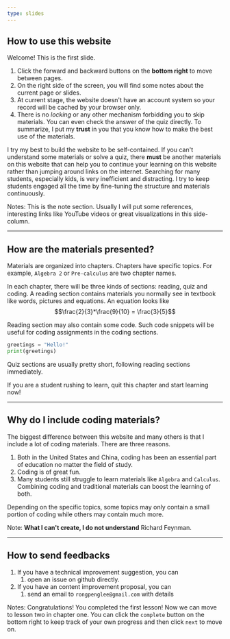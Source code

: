```yaml
---
type: slides
---
```


## How to use this website

Welcome! This is the first slide.

1. Click the forward and backward buttons on the **bottom right** to move between pages.
2. On the right side of the screen, you will find some notes about the current page or slides.
3. At current stage, the website doesn't have an account system so your record will be cached by your browser only. 
4. There is no *locking* or any other mechanism forbidding you to skip materials. You can even check the answer of the quiz directly. To summarize, I put my **trust** in you that you know how to make the best use of the materials.

I try my best to build the website to be self-contained. If you can't understand some materials or solve a quiz, there **must** be another materials on this website that can help you to continue your learning on this website rather than jumping around links on the internet. Searching for many students, especially kids, is very inefficient and distracting. I try to keep students engaged all the time by fine-tuning the structure and materials continuously.

Notes: This is the note section. Usually I will put some references, interesting links like YouTube videos or great visualizations in this side-column.

---

## How are the materials presented?

Materials are organized into chapters. Chapters have specific topics. For example, `Algebra 2` or `Pre-calculus` are two chapter names. 

In each chapter, there will be three kinds of sections: reading, quiz and coding. A reading section contains materials you normally see in textbook like words, pictures and equations. An equation looks like $$\frac{2}{3}*\frac{9}{10} = \frac{3}{5}$$

Reading section may also contain some code. Such code snippets will be useful for coding assignments in the coding sections.

```python
greetings = "Hello!"
print(greetings)
```
Quiz sections are usually pretty short, following reading sections immediately.

If you are a student rushing to learn, quit this chapter and start learning now!

---

## Why do I include coding materials?

The biggest difference between this website and many others is that I include a lot of coding materials. There are three reasons.
1. Both in the United States and China, coding has been an essential part of education no matter the field of study.
2. Coding is of great fun.
3. Many students still struggle to learn materials like `Algebra` and `Calculus`. Combining coding and traditional materials can boost the learning of both.

Depending on the specific topics, some topics may only contain a small portion of coding while others may contain much more.

Note: **What I can't create, I do not understand** Richard Feynman.

---


## How to send feedbacks

1. If you have a technical improvement suggestion, you can
    1. open an issue on github directly.
2. If you have an content improvement proposal, you can
    1. send an email to `rongpenglee@gmail.com` with details

Notes: Congratulations! You completed the first lesson! Now we can move to lesson two in chapter one. You can click the `complete` button on the bottom right to keep track of your own progress and then click `next` to move on.
